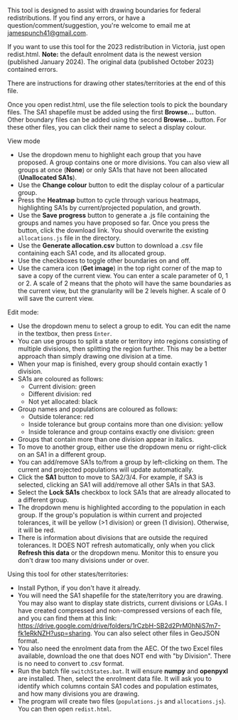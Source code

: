 This tool is designed to assist with drawing boundaries for federal redistributions. If you find any errors, or have a question/comment/suggestion, you're welcome to email me at jamespunch41@gmail.com.

If you want to use this tool for the 2023 redistribution in Victoria, just open redist.html.
**Note:** the default enrolment data is the newest version (published January 2024). The original data (published October 2023) contained errors.

There are instructions for drawing other states/territories at the end of this file.

Once you open redist.html, use the file selection tools to pick the boundary files. The SA1 shapefile must be added using the first **Browse...** button. Other boundary files can be added using the second **Browse...** button.
For these other files, you can click their name to select a display colour.

View mode
* Use the dropdown menu to highlight each group that you have proposed. A group contains one or more divisions. You can also view all groups at once (**None**) or only SA1s that have not been allocated (**Unallocated SA1s**).
* Use the **Change colour** button to edit the display colour of a particular group.
* Press the **Heatmap** button to cycle through various heatmaps, highlighting SA1s by current/projected population, and growth.
* Use the **Save progress** button to generate a .js file containing the groups and names you have proposed so far. Once you press the button, click the download link. You should overwrite the existing ``allocations.js`` file in the directory.
* Use the **Generate allocation.csv** button to download a .csv file containing each SA1 code, and its allocated group.
* Use the checkboxes to toggle other boundaries on and off.
* Use the camera icon (**Get image**) in the top right corner of the map to save a copy of the current view. You can enter a scale parameter of 0, 1 or 2. A scale of 2 means that the photo will have the same boundaries as the current view, but the granularity will be 2 levels higher. A scale of 0 will save the current view.

Edit mode:
* Use the dropdown menu to select a group to edit. You can edit the name in the textbox, then press ``Enter``.
* You can use groups to split a state or territory into regions consisting of multiple divisions, then splitting the region further. This may be a better approach than simply drawing one division at a time.
* When your map is finished, every group should contain exactly 1 division.
* SA1s are coloured as follows:
    * Current division: green
	* Different division: red
	* Not yet allocated: black
* Group names and populations are coloured as follows:
	* Outside tolerance: red
	* Inside tolerance but group contains more than one division: yellow
	* Inside tolerance and group contains exactly one division: green
* Groups that contain more than one division appear in italics.
* To move to another group, either use the dropdown menu or right-click on an SA1 in a different group.
* You can add/remove SA1s to/from a group by left-clicking on them. The current and projected populations will update automatically.
* Click the **SA1** button to move to SA2/3/4. For example, if SA3 is selected, clicking an SA1 will add/remove all other SA1s in that SA3.
* Select the **Lock SA1s** checkbox to lock SA1s that are already allocated to a different group.
* The dropdown menu is highlighted according to the population in each group. If the group's population is within current and projected tolerances, it will be yellow (>1 division) or green (1 division). Otherwise, it will be red.
* There is information about divisions that are outside the required tolerances. It DOES NOT refresh automatically, only when you click **Refresh this data** or the dropdown menu. Monitor this to ensure you don't draw too many divisions under or over.

Using this tool for other states/territories:
* Install Python, if you don't have it already.	
* You will need the SA1 shapefile for the state/territory you are drawing. You may also want to display state districts, current divisions or LGAs. I have created compressed and non-compressed versions of each file, and you can find them at this link: https://drive.google.com/drive/folders/1rCzbH-SB2d2PrM0hNiS7m7-fk1eRkNZH?usp=sharing. You can also select other files in GeoJSON format.
* You also need the enrolment data from the AEC. Of the two Excel files available, download the one that does NOT end with "by Division". There is no need to convert to .csv format.
* Run the batch file ``switchStates.bat``. It will ensure **numpy** and **openpyxl** are installed. Then, select the enrolment data file. It will ask you to identify which columns contain SA1 codes and population estimates, and how many divisions you are drawing.
* The program will create two files (``populations.js`` and ``allocations.js``). You can then open ``redist.html``.